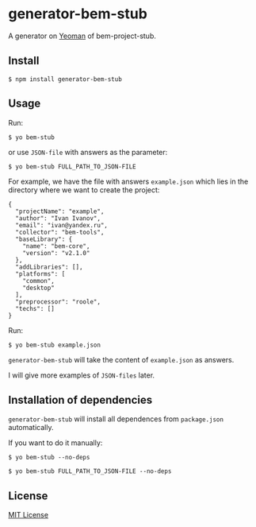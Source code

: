 # generator-bem-stub

A generator on [Yeoman](http://yeoman.io) of bem-project-stub.

## Install

```
$ npm install generator-bem-stub
```

## Usage

Run:

```
$ yo bem-stub
```

or use ```JSON-file``` with answers as the parameter:

```
$ yo bem-stub FULL_PATH_TO_JSON-FILE
```

For example, we have the file with answers ```example.json``` which lies in the directory where we want to create the project:

```
{
  "projectName": "example",
  "author": "Ivan Ivanov",
  "email": "ivan@yandex.ru",
  "collector": "bem-tools",
  "baseLibrary": {
    "name": "bem-core",
    "version": "v2.1.0"
  },
  "addLibraries": [],
  "platforms": [
    "common",
    "desktop"
  ],
  "preprocessor": "roole",
  "techs": []
}
```

Run:

```
$ yo bem-stub example.json
```

```generator-bem-stub``` will take the content of ```example.json``` as answers.

I will give more examples of ```JSON-files``` later.

## Installation of dependencies

```generator-bem-stub``` will install all dependences from ```package.json``` automatically.

If you want to do it manually:

```
$ yo bem-stub --no-deps

$ yo bem-stub FULL_PATH_TO_JSON-FILE --no-deps
```

## License

[MIT License](http://en.wikipedia.org/wiki/MIT_License)
